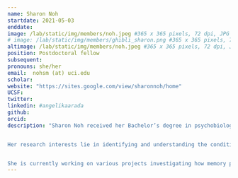```yaml
---
name: Sharon Noh
startdate: 2021-05-03
enddate:
image: /lab/static/img/members/noh.jpeg #365 x 365 pixels, 72 dpi, JPG
# image: /lab/static/img/members/ghibli_sharon.png #365 x 365 pixels, 72 dpi, JPG
altimage: /lab/static/img/members/noh.jpeg #365 x 365 pixels, 72 dpi, JPG
position: Postdoctoral fellow
subsequent:
pronouns: she/her
email:  nohsm (at) uci.edu
scholar:
website: "https://sites.google.com/view/sharonnoh/home"
UCSF:
twitter:
linkedin: #angelikaarada
github:
orcid:
description: "Sharon Noh received her Bachelor’s degree in psychobiology at UCLA and her Ph.D. in cognitive neuroscience at UT Austin. 


Her research interests lie in identifying and understanding the conditions that improve long term learning and decision-making across the lifespan. 


She is currently working on various projects investigating how memory processes influence planning and decision-making in older and younger adults using neuroimaging (fMRI) and computational modeling techniques. "
---
```

